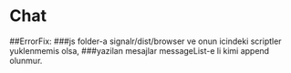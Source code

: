 # Chat

##ErrorFix:
###js folder-a signalr/dist/browser ve onun icindeki scriptler yuklenmemis olsa,
###yazilan mesajlar messageList-e li kimi append olunmur.
